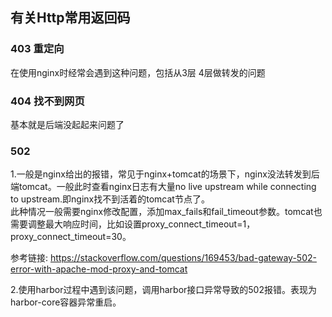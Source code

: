 ## 有关Http常用返回码




### 403 重定向
在使用nginx时经常会遇到这种问题，包括从3层 4层做转发的问题



### 404 找不到网页
基本就是后端没起起来问题了


### 502 
1.一般是nginx给出的报错，常见于nginx+tomcat的场景下，nginx没法转发到后端tomcat。一般此时查看nginx日志有大量no live upstream while connecting to upstream.即nginx找不到活着的tomcat节点了。  
此种情况一般需要nginx修改配置，添加max_fails和fail_timeout参数。tomcat也需要调整最大响应时间，比如设置proxy_connect_timeout=1，proxy_connect_timeout=30。  

参考链接: https://stackoverflow.com/questions/169453/bad-gateway-502-error-with-apache-mod-proxy-and-tomcat

2.使用harbor过程中遇到该问题，调用harbor接口异常导致的502报错。表现为harbor-core容器异常重启。